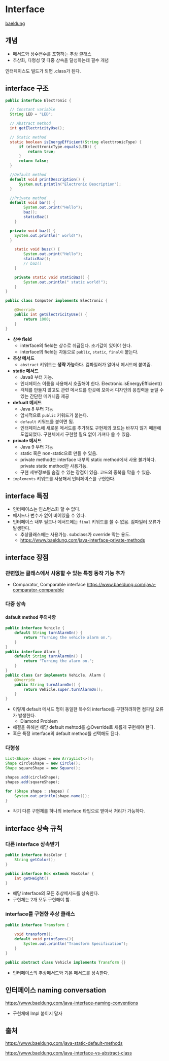 # Interface

[baeldung](https://www.baeldung.com/java-interfaces)

## 개념
- 메서드와 상수변수를 포함하는 추상 클래스
- 추상화, 다형성 및 다중 상속을 달성하는데 필수 개념

인터페이스도 빌드가 되면 .class가 된다.

## interface 구조
```java
public interface Electronic {

  // Constant variable
  String LED = "LED";

  // Abstract method
  int getElectricityUse();

  // Static method
  static boolean isEnergyEfficient(String electtronicType) {
      if (electtronicType.equals(LED)) {
          return true;
      }
      return false;
  }

  //Default method
  default void printDescription() {
      System.out.println("Electronic Description");
  }

  //Private method
  default void bar() {
        System.out.print("Hello");
        baz();
        staticBaz()
    }

  private void baz() {
    System.out.println(" world!");
  }

    static void buzz() {
        System.out.print("Hello");
        staticBaz();
        // baz()
    }

    private static void staticBaz() {
        System.out.println(" static world!");
    }  
}

public class Computer implements Electronic {

    @Override
    public int getElectricityUse() {
        return 1000;
    }
}
```
- **상수 field**
  - interface의 field는 상수로 취급된다. 초기값이 있어야 한다.
  - interface의 field는 자동으로 `public`, `static`, `final이` 붙는다. 
- **추상 메서드**
  - `abstract` 키워드는 **생략 가능**하다. 컴파일러가 알아서 메서드에 붙여줌.
- **static 메서드**
  - Java8 부터 가능.
  - 인터페이스 이름을 사용해서 호출해야 한다. Electronic.isEnergyEfficient()
  - 객체를 만들지 않고도 관련 메서드를 한곳에 모아서 디자인의 응집력을 높일 수 있는 간단한 메커니즘 제공
- **defualt 메서드**
  - Java 8 부터 가능
  - 암시적으로 `public` 키워드가 붙는다.
  - `default` 키워드를 붙이면 됨.
  - 인터페이스에 새로운 메서드를 추가해도 구현체의 코드는 바꾸지 않기 때문에 도입되었다. 구현체에서 구현할 필요 없이 가져다 쓸 수 있음.
- **private 메서드**
  - Java 9 부터 가능
  - static 혹은 non-static으로 만들 수 있음.
  - private method는 interface 내부의 static method에서 사용 불가하다. private static method만 사용가능.
  - 구현 세부정보를 숨길 수 있는 장점이 있음. 코드의 중복을 막을 수 있음.
- `implements` 키워드를 사용해서 인터페이스를 구현한다.

## interface 특징
- 인터페이스는 인스턴스화 할 수 없다.
- 메서드나 변수가 없이 비어있을 수 있다.
- 인터페이스 내부 필드나 메서드에는 `final` 키워드를 쓸 수 없음. 컴파일러 오류가 발생한다.
  - 추상클래스에는 사용가능. subclass가 override 막는 용도.
  - https://www.baeldung.com/java-interface-private-methods

## interface 장점
### 관련없는 클래스에서 사용할 수 있는 특정 동작 기능 추가
- Comparator, Comparable interface
https://www.baeldung.com/java-comparator-comparable

### 다중 상속
#### dafault method 주의사항
```java
public interface Vehicle {
    default String turnAlarmOn() {
        return "Turning the vehicle alarm on.";
    }
}
public interface Alarm {
    default String turnAlarmOn() {
        return "Turning the alarm on.";
    }
}
public class Car implements Vehicle, Alarm {
    @Override
    public String turnAlarmOn() {
        return Vehicle.super.turnAlarmOn();
    }
}
```
- 이렇게 default 메서드 명이 동일한 복수의 interface를 구현하려하면 컴파일 오류가 발생한다.
  - Diamond Problem
- 해결을 위해선 해당 default mehtod를 @Override로 새롭게 구현해야 한다.
- 혹은 특정 interface의 default method를 선택해도 된다.

### 다형성
```java
List<Shape> shapes = new ArrayList<>();
Shape circleShape = new Circle();
Shape squareShape = new Square();

shapes.add(circleShape);
shapes.add(squareShape);

for (Shape shape : shapes) {
    System.out.println(shape.name());
}
```
- 각기 다른 구현체를 하나의 interface 타입으로 받아서 처리가 가능하다.

## interface 상속 규칙
### 다른 interface 상속받기
```java
public interface HasColor {
    String getColor();
}

public interface Box extends HasColor {
    int getHeight()
}
```
- 해당 interface의 모든 추상메서드를 상속한다.
- 구현체는 2개 모두 구현해야 함.

### interface를 구현한 추상 클래스
```java
public interface Transform {
    
    void transform();
    default void printSpecs(){
        System.out.println("Transform Specification");
    }
}

public abstract class Vehicle implements Transform {}
```
- 인터페이스의 추상메서드와 기본 메서드를 상속한다.

## 인터페이스 naming conversation
https://www.baeldung.com/java-interface-naming-conventions

- 구현체에 Impl 붙이지 말자

## 출처
https://www.baeldung.com/java-static-default-methods

https://www.baeldung.com/java-interface-vs-abstract-class
